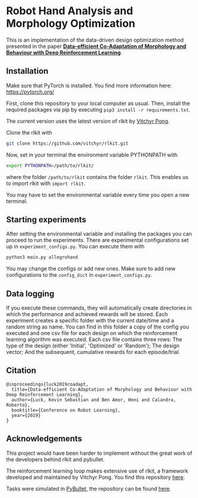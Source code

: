 # Robot Hand Analysis and Morphology Optimization

This is an implementation of the data-driven design optimization method presented in the paper [**Data-efficient Co-Adaptation of Morphology and Behaviour with Deep Reinforcement Learning**](https://research.fb.com/publications/data-efficient-co-adaptation-of-morphology-and-behaviour-with-deep-reinforcement-learning/).

## Installation

Make sure that PyTorch is installed. You find more information here: https://pytorch.org/

First, clone this repository to your local computer as usual.
Then, install the required packages via pip by executing `pip3 install -r requirements.txt`.

The current version uses the latest version of rlkit by [Vitchyr Pong](https://github.com/vitchyr/rlkit).

Clone the rlkit with
```bash
git clone https://github.com/vitchyr/rlkit.git
```
Now, set in your terminal the environment variable PYTHONPATH with
```bash
export PYTHONPATH=/path/to/rlkit/
```
where the folder `/path/to/rlkit` contains the folder `rlkit`. This enables us
to import rlkit with `import rlkit`.

You may have to set the environmental variable every time you open a new terminal.

## Starting experiments

After setting the environmental variable and installing the packages you can
proceed to run the experiments.
There are experimental configurations set up in `experiment_configs.py`.
You can execute them with
```bash
python3 main.py allegrohand
```

You may change the configs or add new ones. Make sure to add new configurations to
the `config_dict` in `experiment_configs.py`.

## Data logging
If you execute these commands, they will automatically create directories in which
the performance and achieved rewards will be stored. Each experiment creates
a specific folder with the current date/time and a random string as name.
You can find in this folder a copy of the config you executed and one csv file
for each design on which the reinforcement learning algorithm was executed.
Each csv file contains three rows: The type of the design (either 'Initial', 'Optimized' or 'Random');
The design vector; And the subsequent, cumulative rewards for each episode/trial.

## Citation

```
@inproceedings{luck2019coadapt,
  title={Data-efficient Co-Adaptation of Morphology and Behaviour with Deep Reinforcement Learning},
  author={Luck, Kevin Sebastian and Ben Amor, Heni and Calandra, Roberto},
  booktitle={Conference on Robot Learning},
  year={2019}
}
```

## Acknowledgements
This project would have been harder to implement without the great work of
the developers behind rlkit and pybullet.

The reinforcement learning loop makes extensive use of rlkit, a framework developed
and maintained by Vitchyr Pong. You find this repository [here](https://github.com/vitchyr/rlkit).

Tasks were simulated in [PyBullet](https://pybullet.org/wordpress/), the
repository can be found [here](https://github.com/bulletphysics/bullet3/tree/master/examples/pybullet).
